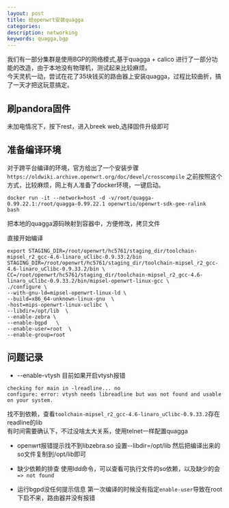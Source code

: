 ```yaml
---
layout: post
title: 给openwrt安装quagga 
categories: 
description: networking 
keywords: quagga,bgp
---
```


  我们有一部分集群是使用BGP的网络模式,基于quagga + calico 进行了一部分功能的改造，由于本地没有物理机，测试起来比较麻烦。  
  今天灵机一动，尝试在花了35块钱买的路由器上安装quagga，过程比较曲折，搞了一天才把这玩意搞定。

## 刷pandora固件
未加电情况下，按下rest，进入breek web,选择固件升级即可

## 准备编译环境
对于跨平台编译的环境，官方给出了一个安装步骤  ```https://oldwiki.archive.openwrt.org/doc/devel/crosscompile``` 之前按照这个方式，比较麻烦，网上有人准备了docker环境，一键启动。
```
docker run -it --network=host -d -v/root/quagga-0.99.22.1:/root/quagga-0.99.22.1 openwrtio/openwrt-sdk-gee-ralink  bash
```
把本地的quagga源码映射到容器中，方便修改，拷贝文件

直接开始编译
```
export STAGING_DIR=/root/openwrt/hc5761/staging_dir/toolchain-mipsel_r2_gcc-4.6-linaro_uClibc-0.9.33.2/bin 
STAGING_DIR=/root/openwrt/hc5761/staging_dir/toolchain-mipsel_r2_gcc-4.6-linaro_uClibc-0.9.33.2/bin \
CC=/root/openwrt/hc5761/staging_dir/toolchain-mipsel_r2_gcc-4.6-linaro_uClibc-0.9.33.2/bin/mipsel-openwrt-linux-gcc \
./configure \
--with-gnu-ld=mipsel-openwrt-linux-ld \
--build=x86_64-unknown-linux-gnu  \
-host=mips-openwrt-linux-uclibc \
--libdir=/opt/lib  \
--enable-zebra \
--enable-bgpd   \
--enable-user=root  \
--enable-group=root

```

## 问题记录
- --enable-vtysh
目前如果开启vtysh报错
``` 
checking for main in -lreadline... no
configure: error: vtysh needs libreadline but was not found and usable on your system.
```
找不到依赖，查看```toolchain-mipsel_r2_gcc-4.6-linaro_uClibc-0.9.33.2```存在readline的lib  
有时间需要确认下，不过没啥太大关系，使用telnet一样配置quagga

- openwrt报错提示找不到libzebra.so
 设置--libdir=/opt/lib 然后把编译出来的so文件复制到/opt/lib即可

- 缺少依赖的排查
  使用ldd命令，可以查看可执行文件的so依赖，以及缺少的会```=> not found```

- 运行bgpd没任何提示信息
  第一次编译的时候没有指定```enable-user```导致在root下启不来，路由器并没有报错